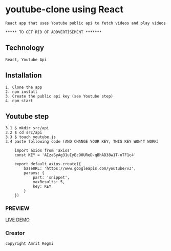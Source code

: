 # youtube-clone using React
    React app that uses Youtube public api to fetch videos and play videos
    
    ***** TO GET RID OF ADDVERTISEMENT *******

## Technology
    React, Youtube Api 

## Installation 
    1. Clone the app 
    2. npm install 
    3. Create the public api key (see Youtube step)
    4. npm start 

## Youtube step
``` 
3.1 $ mkdir src/api
3.2 $ cd src/api
3.3 $ touch youtube.js
3.4 paste following code (AND CHANGE YOUR KEY, THIS KEY WON'T WORK) 
```

```
    import axios from 'axios'
    const KEY = 'AIzaSyAg31uIyEcO0UReD-qBhAD38w1T-oTF1c4'

    export default axios.create({
        baseURL: 'https://www.googleapis.com/youtube/v3',
        params: {
            part: 'snippet',
            maxResults: 5,
            key: KEY
        }
    })
```
### PREVIEW
[LIVE DEMO](https://amrityoutubeclone.netlify.app)

    
### Creator 
    copyright Amrit Regmi 
